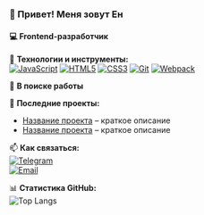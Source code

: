 ### 👋 Привет! Меня зовут Ен  
#### 💻 Frontend-разработчик  

🚀 **Технологии и инструменты:**  
[![JavaScript](https://img.shields.io/badge/-JavaScript-F7DF1E?logo=javascript&logoColor=black)]()
[![HTML5](https://img.shields.io/badge/-HTML5-E34F26?logo=html5&logoColor=white)]()
[![CSS3](https://img.shields.io/badge/-CSS3-1572B6?logo=css3&logoColor=white)]()
[![Git](https://img.shields.io/badge/-Git-F05032?logo=git&logoColor=white)]()
[![Webpack](https://img.shields.io/badge/-Webpack-8DD6F9?logo=webpack&logoColor=black)]()  

📌 **В поиске работы**

🔨 **Последние проекты:**  
- [Название проекта](ссылка) – краткое описание  
- [Название проекта](ссылка) – краткое описание  

📫 **Как связаться:**  
[![Telegram](https://img.shields.io/badge/-Telegram-26A5E4?logo=telegram&logoColor=white)](https://t.me/@empty01234)  
[![Email](https://img.shields.io/badge/-Email-D14836?logo=gmail&logoColor=white)](komiksmr66@mail.ru)  

📊 **Статистика GitHub:**  
![Top Langs](https://github-readme-stats.vercel.app/api/top-langs/?username=EMPTY032&layout=compact)  
